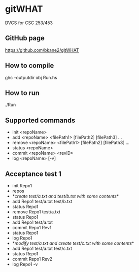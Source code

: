 # gitWHAT
DVCS for CSC 253/453

## GitHub page
https://github.com/bkane2/gitWHAT

## How to compile
ghc -outputdir obj Run.hs

## How to run
./Run

## Supported commands
* init \<repoName>
* add \<repoName> \<filePath1> \[filePath2\] \[filePath3\] ...
* remove \<repoName> \<filePath1> \[filePath2\] \[filePath3\] ...
* status \<repoName>
* commit \<repoName> \<revID>
* log \<repoName> \[-v\]

## Acceptance test 1
* init Repo1
* repos
* \**create test/a.txt and test/b.txt with some contents*\*
* add Repo1 test/a.txt test/b.txt
* status Repo1
* remove Repo1 test/a.txt
* status Repo1
* add Repo1 test/a.txt
* commit Repo1 Rev1
* status Repo1
* log Repo1
* \**modify test/a.txt and create test/c.txt with some contents*\*
* add Repo1 test/a.txt test/c.txt
* status Repo1
* commit Repo1 Rev2
* log Repo1 -v